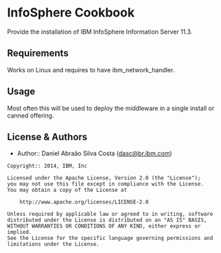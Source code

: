 InfoSphere Cookbook
================
Provide the installation of IBM InfoSphere Information Server 11.3.

Requirements
------------
Works on Linux and requires to have ibm_network_handler.


Usage
-----
Most often this will be used to deploy the middleware in a single install or canned offering.


License & Authors
-----------------
- Author:: Daniel Abraão Silva Costa (<dasc@br.ibm.com>)

```text
Copyright:: 2014, IBM, Inc

Licensed under the Apache License, Version 2.0 (the "License");
you may not use this file except in compliance with the License.
You may obtain a copy of the License at

    http://www.apache.org/licenses/LICENSE-2.0

Unless required by applicable law or agreed to in writing, software
distributed under the License is distributed on an "AS IS" BASIS,
WITHOUT WARRANTIES OR CONDITIONS OF ANY KIND, either express or implied.
See the License for the specific language governing permissions and
limitations under the License.
```
